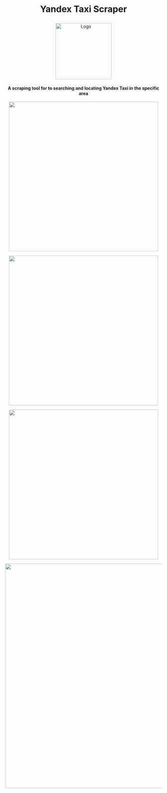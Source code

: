 <h1><p align="center">Yandex Taxi Scraper</p></h1>

<p align="center">
  <a href="https://github.com/astrosander/cambridge-dictionary-audio" target="blank"><img src="https://github.com/astrosander/Yandex-Taxi-Scraper/assets/69795340/0bed64cc-2711-4086-b78b-91ba7dda1311" width="180" alt="Logo" /></a>
</p>


<h4><p align="center">A scraping tool for to searching and locating Yandex Taxi in the specific area</p></h4>


<p align="center">
  <img src="https://github.com/astrosander/Yandex-Taxi-Scraper/assets/69795340/3be01c60-d30f-42d2-86a9-2893a2eded3f" width="480" />
</p>
<p align="center">
  <img src="https://github.com/astrosander/Yandex-Taxi-Scraper/assets/69795340/b3d93825-cfb6-4fce-98e7-63381495fa60" width="480" />
</p>

<p align="center">
  <img src="https://github.com/astrosander/Yandex-Taxi-Scraper/assets/69795340/96bfbbd2-4e9a-46f0-9a85-f9fbcf4a5d8a" width="480" />
</p>
<p align="center">
  <img src="https://github.com/astrosander/Yandex-Taxi-Scraper/assets/69795340/d1f0be5b-1a34-4da8-99b3-1f28d915b7f2" width="720" />
</p>
